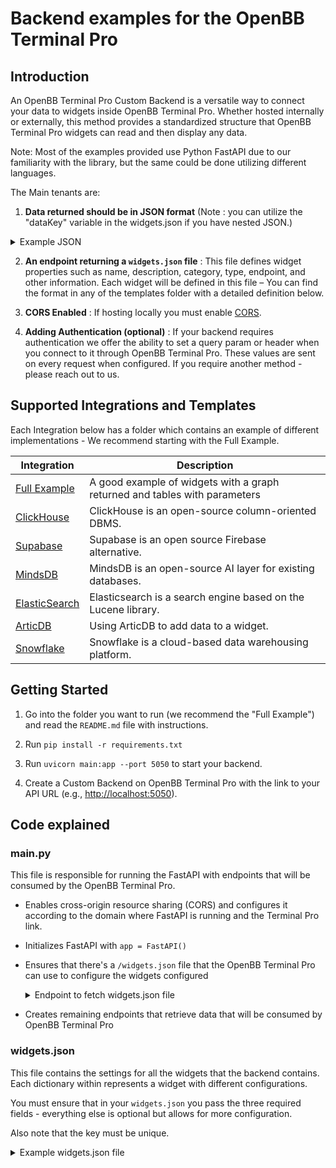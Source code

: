 # Backend examples for the OpenBB Terminal Pro

## Introduction

An OpenBB Terminal Pro Custom Backend is a versatile way to connect your data to widgets inside OpenBB Terminal Pro. Whether hosted internally or externally, this method provides a standardized structure that OpenBB Terminal Pro widgets can read and then display any data.

Note: Most of the examples provided use Python FastAPI due to our familiarity with the library, but the same could be done utilizing different languages.

The Main tenants are:

1. **Data returned should be in JSON format** (Note : you can utilize the "dataKey" variable in the widgets.json if you have nested JSON.)

<details>
    <summary>Example JSON</summary>

    ```json
    [
      {
        "title": "To Kill a Mockingbird",
        "author": "Harper Lee",
        "year": 1960,
        "genre": "Fiction"
      },
      {
        "title": "1984",
        "author": "George Orwell",
        "year": 1949,
        "genre": "Dystopian"
      },
      {
        "title": "The Great Gatsby",
        "author": "F. Scott Fitzgerald",
        "year": 1925,
        "genre": "Classic"
      }
    ]
    ```

</details>

2. **An endpoint returning a ```widgets.json``` file** : This file defines widget properties such as name, description, category, type, endpoint, and other information. Each widget will be defined in this file – You can find the format in any of the templates folder with a detailed definition below.

3. **CORS Enabled** : If hosting locally you must enable [CORS](https://fastapi.tiangolo.com/tutorial/cors/).

4. **Adding Authentication (optional)** : If your backend requires authentication we offer the ability to set a query param or header when you connect to it through OpenBB Terminal Pro. These values are sent on every request when configured. If you require another method - please reach out to us.

## Supported Integrations and Templates

Each Integration below has a folder which contains an example of different implementations - We recommend starting with the Full Example.

| Integration | Description |
| ----------- | ----------- |
| [Full Example](/plotly_example/README.md) | A good example of widgets with a graph returned and tables with parameters |
| [ClickHouse](/clickhouse_python/README.md) | ClickHouse is an open-source column-oriented DBMS. |
| [Supabase](/supabase_python/README.md) | Supabase is an open source Firebase alternative. |
| [MindsDB](/mindsdb_python/README.md) | MindsDB is an open-source AI layer for existing databases. |
| [ElasticSearch](/elasticsearch_python/README.md) | Elasticsearch is a search engine based on the Lucene library. |
| [ArticDB](/articdb_python/README.md) | Using ArticDB to add data to a widget. |
| [Snowflake](/snowflake_connector_python/README.md) | Snowflake is a cloud-based data warehousing platform. |


## Getting Started

1. Go into the folder you want to run (we recommend the "Full Example") and read the `README.md` file with instructions.

2. Run `pip install -r requirements.txt`

3. Run `uvicorn main:app --port 5050` to start your backend.

4. Create a Custom Backend on OpenBB Terminal Pro with the link to your API URL (e.g., <http://localhost:5050>).

## Code explained

### main.py

This file is responsible for running the FastAPI with endpoints that will be consumed by the OpenBB Terminal Pro.

* Enables cross-origin resource sharing (CORS) and configures it according to the domain where FastAPI is running and the Terminal Pro link.

* Initializes FastAPI with `app = FastAPI()`

* Ensures that there's a `/widgets.json` file that the OpenBB Terminal Pro can use to configure the widgets configured

  <details>
      <summary>Endpoint to fetch widgets.json file</summary>

  ```python
  @app.get("/widgets.json")
  def get_widgets():
      """Widgets configuration file for the OpenBB Terminal Pro"""
      file_path = "widgets.json"
      with open(file_path, "r") as file:
          data = json.load(file)
      return JSONResponse(content=data)
  ```

  </details>

* Creates remaining endpoints that retrieve data that will be consumed by OpenBB Terminal Pro

### widgets.json

This file contains the settings for all the widgets that the backend contains. Each dictionary within represents a widget with different configurations.

You must ensure that in your `widgets.json` you pass the three required fields - everything else is optional but allows for more configuration.

Also note that the key must be unique.

  <details>
      <summary>Example widgets.json file</summary>

```jsonc
{
  "financial_data_from_supabase": { // must be unique in your widgets.json
    "name": "Financial data supabase", // required - Name of the Widget
    "description": "Financial data from supabase", // required - Description of the Widget
    "endpoint": "financial_data_from_supabase", // required - What endpoint to hit from the main.py file
    "category": "economy", // optional - what category to show under on the search inside OpenBB Terminal Pro
    "searchCategory": "economy", // optional - what category to show under on the search inside OpenBB Terminal Pro
    "gridData": { // optional - how large you want the widget to be on the dashboard
      "w": 20,
      "h": 5
    }
  }
}
```

For more examples on what you can pass and setting up your own backend - you can head to our documentation at <https://docs.openbb.co/pro>.

## Additional Configurations / Troubleshooting

### HTTPS

Some browsers (Safari) or applications (Excel on Mac) require HTTPS to be enabled to fetch data from an API.

To enable HTTPS in your local environment, follow these steps:

1. Install [mkcert](https://github.com/FiloSottile/mkcert).
2. cd into the backend you will be using, e.g. `cd snowflake_python`.
3. Run `mkcert localhost 127.0.0.1 ::1`. This will create `localhost+2.pem` and `localhost+2-key.pem` files in the current directory.
4. Run `uvicorn main:app --port 5050 --ssl-keyfile=localhost+2-key.pem --ssl-certfile=localhost+2.pem --reload` to start the server with HTTPS enabled.
